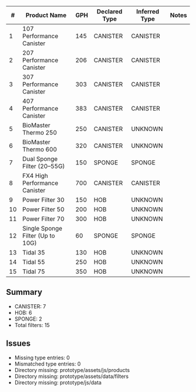 | # | Product Name | GPH | Declared Type | Inferred Type | Notes |
|---|---------------|-----|----------------|----------------|-------|
| 1 | 107 Performance Canister | 145 | CANISTER | CANISTER |  |
| 2 | 207 Performance Canister | 206 | CANISTER | CANISTER |  |
| 3 | 307 Performance Canister | 303 | CANISTER | CANISTER |  |
| 4 | 407 Performance Canister | 383 | CANISTER | CANISTER |  |
| 5 | BioMaster Thermo 250 | 250 | CANISTER | UNKNOWN |  |
| 6 | BioMaster Thermo 600 | 320 | CANISTER | UNKNOWN |  |
| 7 | Dual Sponge Filter (20–55G) | 150 | SPONGE | SPONGE |  |
| 8 | FX4 High Performance Canister | 700 | CANISTER | CANISTER |  |
| 9 | Power Filter 30 | 150 | HOB | UNKNOWN |  |
| 10 | Power Filter 50 | 200 | HOB | UNKNOWN |  |
| 11 | Power Filter 70 | 300 | HOB | UNKNOWN |  |
| 12 | Single Sponge Filter (Up to 10G) | 60 | SPONGE | SPONGE |  |
| 13 | Tidal 35 | 130 | HOB | UNKNOWN |  |
| 14 | Tidal 55 | 250 | HOB | UNKNOWN |  |
| 15 | Tidal 75 | 350 | HOB | UNKNOWN |  |


## Summary

- CANISTER: 7
- HOB: 6
- SPONGE: 2
- Total filters: 15


## Issues

- Missing type entries: 0
- Mismatched type entries: 0
- Directory missing: prototype/assets/js/products
- Directory missing: prototype/assets/data/filters
- Directory missing: prototype/js/data
